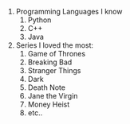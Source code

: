 1. Programming Languages I know
    1. Python
    2. C++
    3. Java
2. Series I loved the most:
    1. Game of Thrones
    2. Breaking Bad
    3. Stranger Things
    4. Dark
    5. Death Note
    6. Jane the Virgin
    7. Money Heist
    8. etc..
